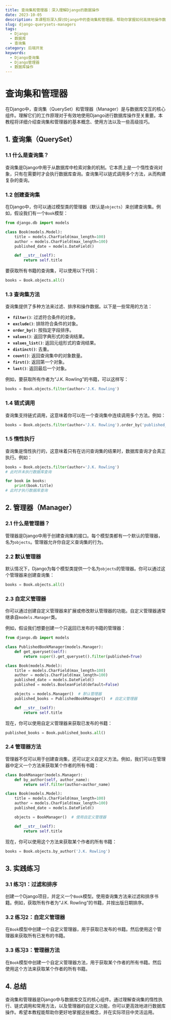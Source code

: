 ```yaml
---
title: 查询集和管理器：深入理解Django的数据操作
date: 2023-10-05
description: 本课程将深入探讨Django中的查询集和管理器，帮助你掌握如何高效地操作数据库，优化数据查询和处理。
slug: django-querysets-managers
tags:
  - Django
  - 数据库
  - 查询集
category: 后端开发
keywords:
  - Django查询集
  - Django管理器
  - 数据库操作
---
```


# 查询集和管理器

在Django中，查询集（QuerySet）和管理器（Manager）是与数据库交互的核心组件。理解它们的工作原理对于有效地使用Django进行数据库操作至关重要。本教程将详细介绍查询集和管理器的基本概念、使用方法以及一些高级技巧。

## 1. 查询集（QuerySet）

### 1.1 什么是查询集？

查询集是Django中用于从数据库中检索对象的机制。它本质上是一个惰性查询对象，只有在需要时才会执行数据库查询。查询集可以链式调用多个方法，从而构建复杂的查询。

### 1.2 创建查询集

在Django中，你可以通过模型类的管理器（默认是`objects`）来创建查询集。例如，假设我们有一个`Book`模型：

```python
from django.db import models

class Book(models.Model):
    title = models.CharField(max_length=100)
    author = models.CharField(max_length=100)
    published_date = models.DateField()

    def __str__(self):
        return self.title
```

要获取所有书籍的查询集，可以使用以下代码：

```python
books = Book.objects.all()
```

### 1.3 查询集方法

查询集提供了多种方法来过滤、排序和操作数据。以下是一些常用的方法：

- **`filter()`**: 过滤符合条件的对象。
- **`exclude()`**: 排除符合条件的对象。
- **`order_by()`**: 按指定字段排序。
- **`values()`**: 返回字典形式的查询结果。
- **`values_list()`**: 返回元组形式的查询结果。
- **`distinct()`**: 去重。
- **`count()`**: 返回查询集中的对象数量。
- **`first()`**: 返回第一个对象。
- **`last()`**: 返回最后一个对象。

例如，要获取所有作者为“J.K. Rowling”的书籍，可以这样写：

```python
books = Book.objects.filter(author='J.K. Rowling')
```

### 1.4 链式调用

查询集支持链式调用，这意味着你可以在一个查询集中连续调用多个方法。例如：

```python
books = Book.objects.filter(author='J.K. Rowling').order_by('published_date')
```

### 1.5 惰性执行

查询集是惰性执行的，这意味着只有在访问查询集的结果时，数据库查询才会真正执行。例如：

```python
books = Book.objects.filter(author='J.K. Rowling')
# 此时并未执行数据库查询

for book in books:
    print(book.title)
# 此时才执行数据库查询
```

## 2. 管理器（Manager）

### 2.1 什么是管理器？

管理器是Django中用于创建查询集的接口。每个模型类都有一个默认的管理器，名为`objects`。管理器允许你自定义查询集的行为。

### 2.2 默认管理器

默认情况下，Django为每个模型类提供一个名为`objects`的管理器。你可以通过这个管理器来创建查询集：

```python
books = Book.objects.all()
```

### 2.3 自定义管理器

你可以通过创建自定义管理器来扩展或修改默认管理器的功能。自定义管理器通常继承自`models.Manager`类。

例如，假设我们想要创建一个只返回已发布的书籍的管理器：

```python
from django.db import models

class PublishedBookManager(models.Manager):
    def get_queryset(self):
        return super().get_queryset().filter(published=True)

class Book(models.Model):
    title = models.CharField(max_length=100)
    author = models.CharField(max_length=100)
    published_date = models.DateField()
    published = models.BooleanField(default=False)

    objects = models.Manager()  # 默认管理器
    published_books = PublishedBookManager()  # 自定义管理器

    def __str__(self):
        return self.title
```

现在，你可以使用自定义管理器来获取已发布的书籍：

```python
published_books = Book.published_books.all()
```

### 2.4 管理器方法

管理器不仅可以用于创建查询集，还可以定义自定义方法。例如，我们可以在管理器中定义一个方法来获取某个作者的所有书籍：

```python
class BookManager(models.Manager):
    def by_author(self, author_name):
        return self.filter(author=author_name)

class Book(models.Model):
    title = models.CharField(max_length=100)
    author = models.CharField(max_length=100)
    published_date = models.DateField()

    objects = BookManager()  # 使用自定义管理器

    def __str__(self):
        return self.title
```

现在，你可以使用这个方法来获取某个作者的所有书籍：

```python
books = Book.objects.by_author('J.K. Rowling')
```

## 3. 实践练习

### 3.1 练习1：过滤和排序

创建一个Django项目，并定义一个`Book`模型。使用查询集方法来过滤和排序书籍。例如，获取所有作者为“J.K. Rowling”的书籍，并按出版日期排序。

### 3.2 练习2：自定义管理器

在`Book`模型中创建一个自定义管理器，用于获取已发布的书籍。然后使用这个管理器来获取所有已发布的书籍。

### 3.3 练习3：管理器方法

在`Book`模型中创建一个自定义管理器方法，用于获取某个作者的所有书籍。然后使用这个方法来获取某个作者的所有书籍。

## 4. 总结

查询集和管理器是Django中与数据库交互的核心组件。通过理解查询集的惰性执行、链式调用和常用方法，以及管理器的自定义功能，你可以更高效地进行数据库操作。希望本教程能帮助你更好地掌握这些概念，并在实际项目中灵活运用。